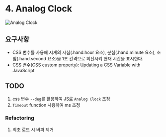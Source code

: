 # 4. Analog Clock

![Analog Clock](https://poiemaweb.com/assets/fs-images/exercise/analog-clock.gif)

## 요구사항

- CSS 변수를 사용해 시계의 시침(.hand.hour 요소), 분침(.hand.minute 요소), 초침(.hand.second 요소)을 1초 간격으로 회전시켜 현재 시간을 표시한다.
- CSS 변수(CSS custom property): Updating a CSS Variable with JavaScript

## TODO

1. css 변수 `--deg`를 활용하여 JS로 `Analog Clock` 조정
2. `Timeout` function 사용하여 ms 조정

### Refactoring

1. 최초 로드 시 버퍼 제거